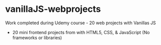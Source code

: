# vanillaJS-webprojects

Work completed during Udemy course - 20 web projects with Vanillas JS
- 20 mini frontend projects from with HTML5, CSS, & JavaScript (No frameworks or libraries)
